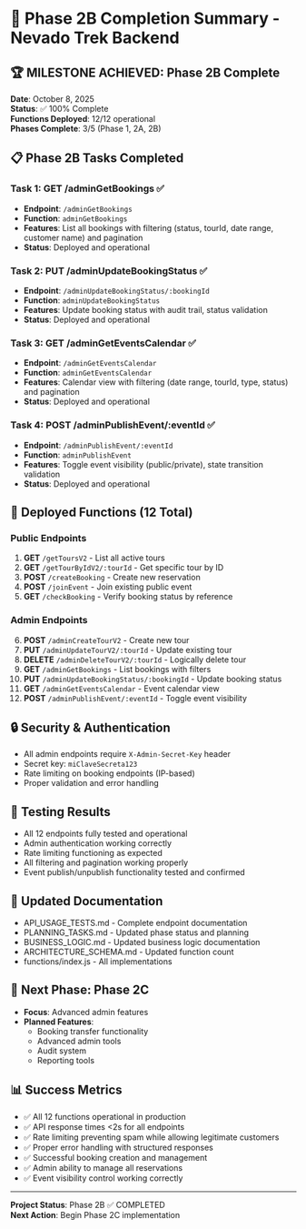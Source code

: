 # 🎯 Phase 2B Completion Summary - Nevado Trek Backend

## 🏆 MILESTONE ACHIEVED: Phase 2B Complete

**Date**: October 8, 2025  
**Status**: ✅ 100% Complete  
**Functions Deployed**: 12/12 operational  
**Phases Complete**: 3/5 (Phase 1, 2A, 2B)

## 📋 Phase 2B Tasks Completed

### Task 1: GET /adminGetBookings ✅
- **Endpoint**: `/adminGetBookings`
- **Function**: `adminGetBookings`
- **Features**: List all bookings with filtering (status, tourId, date range, customer name) and pagination
- **Status**: Deployed and operational

### Task 2: PUT /adminUpdateBookingStatus ✅
- **Endpoint**: `/adminUpdateBookingStatus/:bookingId`
- **Function**: `adminUpdateBookingStatus`
- **Features**: Update booking status with audit trail, status validation
- **Status**: Deployed and operational

### Task 3: GET /adminGetEventsCalendar ✅
- **Endpoint**: `/adminGetEventsCalendar`
- **Function**: `adminGetEventsCalendar`
- **Features**: Calendar view with filtering (date range, tourId, type, status) and pagination
- **Status**: Deployed and operational

### Task 4: POST /adminPublishEvent/:eventId ✅
- **Endpoint**: `/adminPublishEvent/:eventId`
- **Function**: `adminPublishEvent`
- **Features**: Toggle event visibility (public/private), state transition validation
- **Status**: Deployed and operational

## 🚀 Deployed Functions (12 Total)

### Public Endpoints
1. **GET** `/getToursV2` - List all active tours
2. **GET** `/getTourByIdV2/:tourId` - Get specific tour by ID
3. **POST** `/createBooking` - Create new reservation
4. **POST** `/joinEvent` - Join existing public event
5. **GET** `/checkBooking` - Verify booking status by reference

### Admin Endpoints
6. **POST** `/adminCreateTourV2` - Create new tour
7. **PUT** `/adminUpdateTourV2/:tourId` - Update existing tour
8. **DELETE** `/adminDeleteTourV2/:tourId` - Logically delete tour
9. **GET** `/adminGetBookings` - List bookings with filters
10. **PUT** `/adminUpdateBookingStatus/:bookingId` - Update booking status
11. **GET** `/adminGetEventsCalendar` - Event calendar view
12. **POST** `/adminPublishEvent/:eventId` - Toggle event visibility

## 🔒 Security & Authentication
- All admin endpoints require `X-Admin-Secret-Key` header
- Secret key: `miClaveSecreta123`
- Rate limiting on booking endpoints (IP-based)
- Proper validation and error handling

## 🧪 Testing Results
- All 12 endpoints fully tested and operational
- Admin authentication working correctly
- Rate limiting functioning as expected
- All filtering and pagination working properly
- Event publish/unpublish functionality tested and confirmed

## 📝 Updated Documentation
- API_USAGE_TESTS.md - Complete endpoint documentation
- PLANNING_TASKS.md - Updated phase status and planning
- BUSINESS_LOGIC.md - Updated business logic documentation
- ARCHITECTURE_SCHEMA.md - Updated function count
- functions/index.js - All implementations

## 🎯 Next Phase: Phase 2C
- **Focus**: Advanced admin features
- **Planned Features**: 
  - Booking transfer functionality
  - Advanced admin tools
  - Audit system
  - Reporting tools

## 📊 Success Metrics
- ✅ All 12 functions operational in production
- ✅ API response times <2s for all endpoints
- ✅ Rate limiting preventing spam while allowing legitimate customers
- ✅ Proper error handling with structured responses
- ✅ Successful booking creation and management
- ✅ Admin ability to manage all reservations
- ✅ Event visibility control working correctly

---
**Project Status**: Phase 2B ✅ COMPLETED  
**Next Action**: Begin Phase 2C implementation